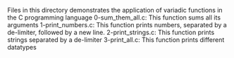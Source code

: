 Files in this directory demonstrates the application of variadic functions in the C programming language
0-sum_them_all.c:
    This function sums all its arguments
1-print_numbers.c:
    This function prints numbers, separated by a de-limiter, followed by a new line.
2-print_strings.c:
    This function prints strings separated by a de-limiter
3-print_all.c:
    This function prints different datatypes
